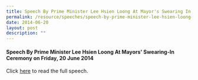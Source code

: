 ```yaml
---
title: Speech By Prime Minister Lee Hsien Loong At Mayor's Swearing In Ceremony
permalink: /resource/speeches/speech-by-prime-minister-lee-hsien-loong-at-mayors-swearingin-ceremony/
date: 2014-06-20
layout: post
description: ""
---
```

#### Speech By Prime Minister Lee Hsien Loong At Mayors' Swearing-In Ceremony on Friday, 20 June 2014

Click [here](/files/NewsRoom/speech-by-prime-minister-lee-hsien-loong-at-mayors-swearingin-ceremony-on-friday-20-june-2014.pdf) to read the full speech.